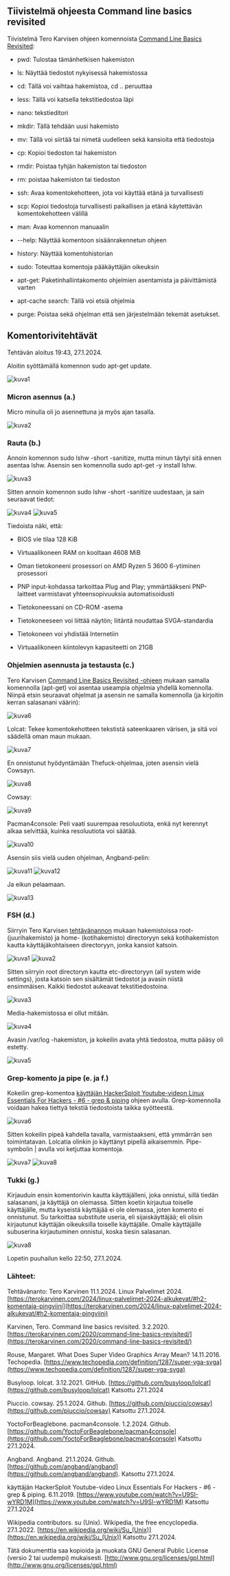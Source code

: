 ## Tiivistelmä ohjeesta Command line basics revisited

Tiivistelmä Tero Karvisen ohjeen komennoista [Command Line Basics Revisited](https://terokarvinen.com/2020/command-line-basics-revisited/):

- pwd: Tulostaa tämänhetkisen hakemiston

- ls: Näyttää tiedostot nykyisessä hakemistossa

- cd: Tällä voi vaihtaa hakemistoa, cd .. peruuttaa

- less: Tällä voi katsella tekstitiedostoa läpi

- nano: tekstieditori

- mkdir: Tällä tehdään uusi hakemisto

- mv: Tällä voi siirtää tai nimetä uudelleen sekä kansioita että tiedostoja

- cp: Kopioi tiedoston tai hakemiston

- rmdir: Poistaa tyhjän hakemiston tai tiedoston

- rm: poistaa hakemiston tai tiedoston

- ssh: Avaa komentokehotteen, jota voi käyttää etänä ja turvallisesti

- scp: Kopioi tiedostoja turvallisesti paikallisen ja etänä käytettävän komentokehotteen välillä

- man: Avaa komennon manuaalin

- --help: Näyttää komentoon sisäänrakennetun ohjeen
 
- history: Näyttää komentohistorian

- sudo: Toteuttaa komentoja pääkäyttäjän oikeuksin

- apt-get: Paketinhallintakomento ohjelmien asentamista ja päivittämistä varten

- apt-cache search: Tällä voi etsiä ohjelmia

- purge: Poistaa sekä ohjelman että sen järjestelmään tekemät asetukset.

## Komentorivitehtävät 

Tehtävän aloitus 19:43, 27.1.2024.

Aloitin syöttämällä komennon sudo apt-get update.

![kuva1](h21.png)

### Micron asennus (a.)

Micro minulla oli jo asennettuna ja myös ajan tasalla.

![kuva2](h22.png)

### Rauta (b.)

Annoin komennon sudo lshw -short -sanitize, mutta minun täytyi sitä ennen asentaa lshw. Asensin sen komennolla sudo apt-get -y install lshw.

![kuva3](h23.png)

Sitten annoin komennon sudo lshw -short -sanitize uudestaan, ja sain seuraavat tiedot:

![kuva4](h24.png)
![kuva5](h25.png)

Tiedoista näki, että:

- BIOS vie tilaa 128 KiB

- Virtuaalikoneen RAM on kooltaan 4608 MiB

- Oman tietokoneeni prosessori on AMD Ryzen 5 3600 6-ytiminen prosessori

- PNP input-kohdassa tarkoittaa Plug and Play; ymmärtääkseni PNP-laitteet varmistavat yhteensopivuuksia automatisoidusti

- Tietokoneessani on CD-ROM -asema

- Tietokoneeseen voi liittää näytön; liitäntä noudattaa SVGA-standardia

- Tietokoneen voi yhdistää Internetiin

- Virtuaalikoneen kiintolevyn kapasiteetti on 21GB

### Ohjelmien asennusta ja testausta (c.)

Tero Karvisen [Command Line Basics Revisited -ohjeen](https://terokarvinen.com/2020/command-line-basics-revisited/) mukaan samalla komennolla (apt-get) voi asentaa useampia ohjelmia yhdellä komennolla. Niinpä etsin seuraavat ohjelmat ja asensin ne samalla komennolla
(ja kirjoitin kerran salasanani väärin):

![kuva6](h26.png)

Lolcat: Tekee komentokehotteen tekstistä sateenkaaren värisen, ja sitä voi säädellä oman maun mukaan.

![kuva7](h27.png)

En onnistunut hyödyntämään Thefuck-ohjelmaa, joten asensin vielä Cowsayn.

![kuva8](h28.png)

Cowsay:

 ![kuva9](h29.png)
 
Pacman4console: Peli vaati suurempaa resoluutiota, enkä nyt kerennyt alkaa selvittää, kuinka resoluutiota voi säätää. 

![kuva10](h210.png)

Asensin siis vielä uuden ohjelman, Angband-pelin:

![kuva11](h211.png)
![kuva12](h212.png)

Ja eikun pelaamaan.

![kuva13](h213.png)

### FSH (d.)

Siirryin Tero Karvisen [tehtävänannon](https://terokarvinen.com/2024/linux-palvelimet-2024-alkukevat/#h2-komentaja-pingviini) mukaan hakemistoissa root- (juurihakemisto) ja home- (kotihakemisto) directoryyn sekä kotihakemiston kautta käyttäjäkohtaiseen directoryyn, jonka kansiot katsoin. 

![kuva1](h221.png)
![kuva2](h222.png)

Sitten siirryin root directoryn kautta etc-directoryyn (all system wide settings), josta katsoin sen sisältämät tiedostot ja avasin niistä ensimmäisen. Kaikki tiedostot aukeavat tekstitiedostoina.

![kuva3](h223.png)

Media-hakemistossa ei ollut mitään.

![kuva4](h224.png)

Avasin /var/log -hakemiston, ja kokeilin avata yhtä tiedostoa, mutta pääsy oli estetty.

![kuva5](h225.png)

### Grep-komento ja pipe (e. ja f.)

Kokeilin grep-komentoa [käyttäjän HackerSploit Youtube-videon Linux Essentials For Hackers - #6 - grep & piping](https://www.youtube.com/watch?v=U9SI-wYRD1M) ohjeen avulla. Grep-komennolla voidaan hakea tiettyä tekstiä tiedostoista taikka syötteestä.

![kuva6](h226.png)

Sitten kokeilin pipeä kahdella tavalla, varmistaakseni, että ymmärrän sen toimintatavan. Lolcatia olinkin jo käyttänyt pipellä aikaisemmin. Pipe-symbolin | avulla voi ketjuttaa komentoja.

![kuva7](h227.png)
![kuva8](h228.png)

### Tukki (g.)

Kirjauduin ensin komentorivin kautta käyttäjälleni, joka onnistui, sillä tiedän salasanani, ja käyttäjä on olemassa. Sitten koetin kirjautua toiselle käyttäjälle, mutta kyseistä käyttäjää ei ole olemassa, joten 
komento ei onnistunut. Su tarkoittaa substitute useria, eli sijaiskäyttäjää; eli olisin kirjautunut käyttäjän oikeuksilla toiselle käyttäjälle. Omalle käyttäjälle subuserina kirjautuminen onnistui,
koska tiesin salasanan.

![kuva8](h231.PNG)

Lopetin puuhailun kello 22:50, 27.1.2024.



### Lähteet:

Tehtävänanto: Tero Karvinen 11.1.2024. Linux Palvelimet 2024. [https://terokarvinen.com/2024/linux-palvelimet-2024-alkukevat/#h2-komentaja-pingviini](https://terokarvinen.com/2024/linux-palvelimet-2024-alkukevat/#h2-komentaja-pingviini)

Karvinen, Tero. Command line basics revisited. 3.2.2020. [https://terokarvinen.com/2020/command-line-basics-revisited/](https://terokarvinen.com/2020/command-line-basics-revisited/)

Rouse, Margaret. What Does Super Video Graphics Array Mean? 14.11.2016. Techopedia. [https://www.techopedia.com/definition/1287/super-vga-svga](https://www.techopedia.com/definition/1287/super-vga-svga)

Busyloop. lolcat. 3.12.2021. GitHub. [https://github.com/busyloop/lolcat](https://github.com/busyloop/lolcat) Katsottu 27.1.2024

Piuccio. cowsay. 25.1.2024. Github. [https://github.com/piuccio/cowsay](https://github.com/piuccio/cowsay) Katsottu 27.1.2024.

YoctoForBeaglebone. pacman4console. 1.2.2024. Github. [https://github.com/YoctoForBeaglebone/pacman4console](https://github.com/YoctoForBeaglebone/pacman4console) Katsottu 27.1.2024.

Angband. Angband. 21.1.2024. Github. [https://github.com/angband/angband](https://github.com/angband/angband). Katsottu 27.1.2024.

käyttäjän HackerSploit Youtube-video Linux Essentials For Hackers - #6 - grep & piping. 6.11.2019. [https://www.youtube.com/watch?v=U9SI-wYRD1M](https://www.youtube.com/watch?v=U9SI-wYRD1M) Katsottu 27.1.2024

Wikipedia contributors. su (Unix). Wikipedia, the free encyclopedia. 27.1.2022. [https://en.wikipedia.org/wiki/Su_(Unix)](https://en.wikipedia.org/wiki/Su_(Unix)) Katsottu 27.1.2024.



Tätä dokumenttia saa kopioida ja muokata GNU General Public License (versio 2 tai uudempi) mukaisesti. [http://www.gnu.org/licenses/gpl.html](http://www.gnu.org/licenses/gpl.html)


